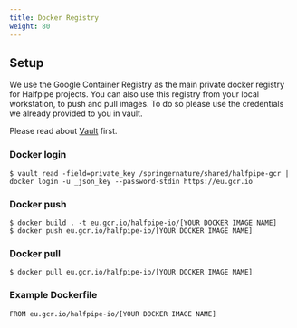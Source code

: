 ```yaml
---
title: Docker Registry
weight: 80
---
```


## Setup
We use the Google Container Registry as the main private docker registry for Halfpipe projects.
You can also use this registry from your local workstation, to push and pull images. To do so please use the credentials we already provided to you in vault.

Please read about [Vault](https://docs.halfpipe.io/vault) first.

### Docker login
```
$ vault read -field=private_key /springernature/shared/halfpipe-gcr | docker login -u _json_key --password-stdin https://eu.gcr.io
```

### Docker push
```
$ docker build . -t eu.gcr.io/halfpipe-io/[YOUR DOCKER IMAGE NAME]
$ docker push eu.gcr.io/halfpipe-io/[YOUR DOCKER IMAGE NAME]
```

### Docker pull
```
$ docker pull eu.gcr.io/halfpipe-io/[YOUR DOCKER IMAGE NAME]
```

### Example Dockerfile
```
FROM eu.gcr.io/halfpipe-io/[YOUR DOCKER IMAGE NAME]
```
